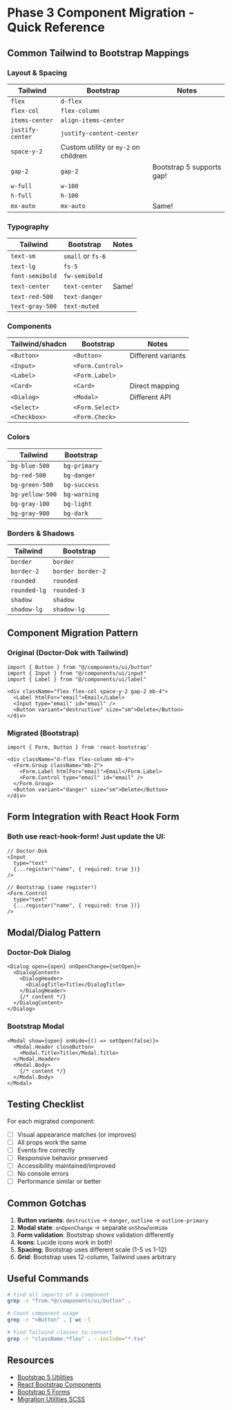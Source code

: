 # Phase 3 Component Migration - Quick Reference

## Common Tailwind to Bootstrap Mappings

### Layout & Spacing
| Tailwind | Bootstrap | Notes |
|----------|-----------|-------|
| `flex` | `d-flex` | |
| `flex-col` | `flex-column` | |
| `items-center` | `align-items-center` | |
| `justify-center` | `justify-content-center` | |
| `space-y-2` | Custom utility or `my-2` on children | |
| `gap-2` | `gap-2` | Bootstrap 5 supports gap! |
| `w-full` | `w-100` | |
| `h-full` | `h-100` | |
| `mx-auto` | `mx-auto` | Same! |

### Typography
| Tailwind | Bootstrap | Notes |
|----------|-----------|-------|
| `text-sm` | `small` or `fs-6` | |
| `text-lg` | `fs-5` | |
| `font-semibold` | `fw-semibold` | |
| `text-center` | `text-center` | Same! |
| `text-red-500` | `text-danger` | |
| `text-gray-500` | `text-muted` | |

### Components
| Tailwind/shadcn | Bootstrap | Notes |
|-----------------|-----------|-------|
| `<Button>` | `<Button>` | Different variants |
| `<Input>` | `<Form.Control>` | |
| `<Label>` | `<Form.Label>` | |
| `<Card>` | `<Card>` | Direct mapping |
| `<Dialog>` | `<Modal>` | Different API |
| `<Select>` | `<Form.Select>` | |
| `<Checkbox>` | `<Form.Check>` | |

### Colors
| Tailwind | Bootstrap |
|----------|-----------|
| `bg-blue-500` | `bg-primary` |
| `bg-red-500` | `bg-danger` |
| `bg-green-500` | `bg-success` |
| `bg-yellow-500` | `bg-warning` |
| `bg-gray-100` | `bg-light` |
| `bg-gray-900` | `bg-dark` |

### Borders & Shadows
| Tailwind | Bootstrap |
|----------|-----------|
| `border` | `border` |
| `border-2` | `border border-2` |
| `rounded` | `rounded` |
| `rounded-lg` | `rounded-3` |
| `shadow` | `shadow` |
| `shadow-lg` | `shadow-lg` |

## Component Migration Pattern

### Original (Doctor-Dok with Tailwind)
```tsx
import { Button } from "@/components/ui/button"
import { Input } from "@/components/ui/input"
import { Label } from "@/components/ui/label"

<div className="flex flex-col space-y-2 gap-2 mb-4">
  <Label htmlFor="email">Email</Label>
  <Input type="email" id="email" />
  <Button variant="destructive" size="sm">Delete</Button>
</div>
```

### Migrated (Bootstrap)
```tsx
import { Form, Button } from 'react-bootstrap'

<div className="d-flex flex-column mb-4">
  <Form.Group className="mb-2">
    <Form.Label htmlFor="email">Email</Form.Label>
    <Form.Control type="email" id="email" />
  </Form.Group>
  <Button variant="danger" size="sm">Delete</Button>
</div>
```

## Form Integration with React Hook Form

### Both use react-hook-form! Just update the UI:

```tsx
// Doctor-Dok
<Input
  type="text"
  {...register("name", { required: true })}
/>

// Bootstrap (same register!)
<Form.Control
  type="text"
  {...register("name", { required: true })}
/>
```

## Modal/Dialog Pattern

### Doctor-Dok Dialog
```tsx
<Dialog open={open} onOpenChange={setOpen}>
  <DialogContent>
    <DialogHeader>
      <DialogTitle>Title</DialogTitle>
    </DialogHeader>
    {/* content */}
  </DialogContent>
</Dialog>
```

### Bootstrap Modal
```tsx
<Modal show={open} onHide={() => setOpen(false)}>
  <Modal.Header closeButton>
    <Modal.Title>Title</Modal.Title>
  </Modal.Header>
  <Modal.Body>
    {/* content */}
  </Modal.Body>
</Modal>
```

## Testing Checklist

For each migrated component:
- [ ] Visual appearance matches (or improves)
- [ ] All props work the same
- [ ] Events fire correctly
- [ ] Responsive behavior preserved
- [ ] Accessibility maintained/improved
- [ ] No console errors
- [ ] Performance similar or better

## Common Gotchas

1. **Button variants**: `destructive` → `danger`, `outline` → `outline-primary`
2. **Modal state**: `onOpenChange` → separate `onShow`/`onHide`
3. **Form validation**: Bootstrap shows validation differently
4. **Icons**: Lucide icons work in both!
5. **Spacing**: Bootstrap uses different scale (1-5 vs 1-12)
6. **Grid**: Bootstrap uses 12-column, Tailwind uses arbitrary

## Useful Commands

```bash
# Find all imports of a component
grep -r "from.*@/components/ui/button" .

# Count component usage
grep -r "<Button" . | wc -l

# Find Tailwind classes to convert
grep -r "className.*flex" . --include="*.tsx"
```

## Resources

- [Bootstrap 5 Utilities](https://getbootstrap.com/docs/5.0/utilities/flex/)
- [React Bootstrap Components](https://react-bootstrap.github.io/components/alerts/)
- [Bootstrap 5 Forms](https://getbootstrap.com/docs/5.0/forms/overview/)
- [Migration Utilities SCSS](/apps/combined-template/src/styles/migration/tailwind-to-bootstrap.scss)
